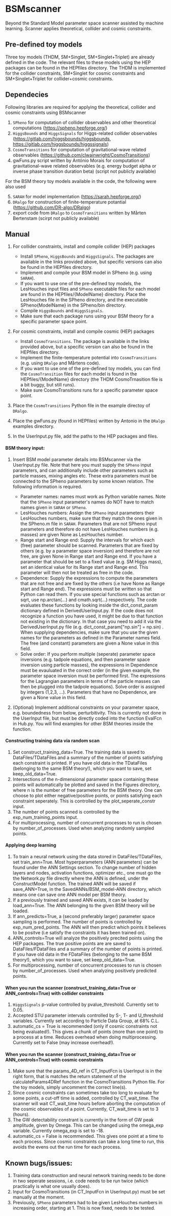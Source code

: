 # BSMscanner
Beyond the Standard Model parameter space scanner assisted by machine learning. Scanner applies theoretical, collider and cosmic constraints.

## Pre-defined toy models
Three toy models (THDM, SM+Singlet, SM+Singlet+Triplet) are already defined in the code. The relevant files to these models using the HEP packages can be found in the HEPfiles directory. The THDM is implemented for the collider constraints, SM+Singlet for cosmic constraints and SM+Singlet+Triplet for collider+cosmic constraints. 

## Dependecies
Following libraries are required for applying the theoretical, collider and cosmic constraints using BSMscanner
1. `SPheno` for computation of collider observables and other theoretical computations (https://spheno.hepforge.org/)
2. `HiggsBounds` and `HiggsSignals` for Higgs-related collider observables (https://gitlab.com/higgsbounds/higgsbounds, https://gitlab.com/higgsbounds/higgssignals)
3. `CosmoTransitions` for computation of gravitational-wave related observables (https://github.com/clwainwright/CosmoTransitions)
4. gwFuns.py script written by António Morais for computation of gravitational-wave related observables (e.g. energy budget alpha or inverse phase transition duration beta) (script not publicly available)

For the BSM theory toy models available in the code, the following were also used

5. `SARAH` for model implementation (https://sarah.hepforge.org/)
6. `DRalgo` for construction of finite-temperature potantial (https://github.com/DR-algo/DRalgo)
7. export code from `DRalgo` to `CosmoTransitions` written by Mårten Bertenstam (scirpt not publicly available)

## Manual
1. For collider constraints, install and compile collider (HEP) packages
   - Install `SPheno`, `HiggsBounds` and `HiggsSignals`. The packages are available in the links provided above, but specific versions can also be found in the HEPfiles directory.
   - Implement and compile your BSM model in SPheno (e.g. using `SARAH`).
   - If you want to use one of the pre-defined toy models, the LesHouches input files and `SPheno` executable files for each model are found in the HEPfiles/{ModelName} directory. Place the LesHouches file in the SPheno directory, and the executable SPheno{ModelName} in the SPheno/bin directory.
   - Compile `HiggsBounds` and `HiggsSignals`.
   - Make sure that each package runs using your BSM theory for a specific parameter space point.

2. For cosmic constraints, install and compile cosmic (HEP) packages
   - Install `CosmoTransitions`. The package is available in the links provided above, but a specific version can also be found in the HEPfiles directory.
   - Implement the finite-temperature potential into `CosmoTransitions` (e.g. using `DRalgo` and Mårtens code).
   - If you want to use one of the pre-defined toy models, you can find the `CosmoTransition` files for each model is found in the HEPfiles/{ModelName} directory (the THDM CosmoTrnasition file is a bit buggy, but still runs).
   - Make sure CosmoTransitions runs for a specific parameter space point.

3. Place the `CosmoTransitions` Python file in the example directoy of `DRalgo`.

4. Place the gwFuns.py (found in HEPfiles) written by Antonio in the `DRalgo` examples directory.

5. In the UserInput.py file, add the paths to the HEP packages and files.



#### BSM theory input:
1. Insert BSM model parameter details into BSMscanner via the UserInput.py file. Note that here you must supply the `SPheno` input parameters, and can additionally include other parameters such as particle masses, mixing angles etc. These extra parameters must be  connected to the SPheno parameters by some known relation. The following information is required.
   - Parameter names: names must work as Python variable names. Note that the `SPheno` input parameter's names do NOT have to match names given in `SARAH` or `SPheno`.
   - LesHouches numbers: Assign the `SPheno` input parameters their LesHouches numbers, make sure that they match the ones given in the SPheno.m file in `SARAH`. Parameters that are not SPheno input parameters and therefore do not have LesHouches numbers (e.g. masses) are given None as LesHouches number.
   - Range start and Range end: Supply the intervals for which each (free) parameter should be scanned. Parameters that are fixed by others (e.g. by a parameter space inversion) and therefore are not free, are given None in Range start and Range end. If you have a parameter that should be set to a fixed value (e.g. SM Higgs mass), set an identical value for its Range start and Range end. This parameter will then not be treated as free in the code.
   - Dependence: Supply the expressions to compute the parameters that are not free and are fixed by the others (i.e have None as Range start and Range end). The expressions must be written so that Python can read them. If you use special functions such as arctan or sqrt, use np.arctan(...) and cmath.sqrt(...) respectively. The code evaluates these functions by looking inside the dict_const_param dictionary defined in DerivedUserInput.py. If the code does not recognize a function you have used, it might be due to that function not existing in the dictionary. In that case you need to add it via the DerivedUserInput.py file (e.g. dict_const_param["np.sin"] = np.sin) . When supplying dependencies, make sure that you use the given names for the parameters as defined in the Parameter names field. The free (and constant) parameters are given a None value in this field.
   - Solve order: If you perform multiple (seperate) parameter space inversions (e.g. tadpole equations, and then parameter space inversion using particle masses), the expressions in Dependence must be evauluated in the correct order (in the given example, the parameter space inversion must be performed first. The expressions for the Lagrangian parameters in terms of the particle masses can then be plugged into the tadpole equations). Solve order is assigned by integers (1,2,3, ...). Parameters that have no Dependence, are given a None value in this field. 

2. (Optional) Implement additional constraints on your parameter space, e.g. boundedness from below, perturbitivity. This is currently not done in the UserInput file, but must be directly coded into the function EvalFcn in Hub.py. You will find examples for other BSM theories inside the function. 

#### Constructing training data via random scan
1. Set construct_training_data=True. The training data is saved to DataFiles/TDataFiles and a summary of the number of points satisfying each constraint is printed. If you have old data in the TDataFiles (belonging to the same BSM theory!), which you want to save, set keep_old_data=True.
2. Intersections of the n-dimensional parameter space containing these points will automatically be plotted and saved in the Figures directory, where n is the number of free parameters for the BSM theory. One can choose to plot either negative/positive points, or points satisfying each constraint seperately. This is controlled by the plot_seperate_constr input.
3. The number of points scanned is controlled by the exp_num_training_points input. 
4. For multiprocessing, number of concurrent processes to run is chosen by number_of_processes. Used when analyzing randomly sampled points.

#### Applying deep learning
1. To train a neural network using the data stored in DataFiles/TDataFiles, set train_ann=True. Most hyperparameters (ANN parameters) can be found under the ANN Settings section. To change number of hidden layers and nodes, activation functions, optimizer etc., one must go the the Network.py file directly where the ANN is defined, under the ConstructModel function. The trained ANN will be saved if save_ANN=True, in the SavedANNs/BSM_model-ANN directory, which means one can save one ANN model per BSM theory. 
2. If a previously trained and saved ANN exists, it can be loaded by load_ann=True. The ANN belonging to the given BSM theory will be loaded. 
3. If ann_predicts=True, a (second preferably larger) parameter space sampling is performed. The number of points is controlled by exp_num_pred_points. The ANN will then predict which points it believes to be positve (i.e satisfy the constraints it has been trained on). 
4. ANN_controls=True will analyze the positively precited points using the HEP packages. The true positive points are are saved to DataFiles/FDataFiles and a summary of the number of points is printed. If you have old data in the FDataFiles (belonging to the same BSM theory!), which you want to save, set keep_old_data=True. 
5. For multiprocessing, number of concurrent processes to run is chosen by number_of_processes. Used when analyzing positively predicted points.

#### When you run the scanner (construct_training_data=True or ANN_controls=True) with collider constraints
1. `HiggsSignals` p-value controlled by pvalue_threshold. Currently set to 0.05.
2. Accepted STU parameter intervals controlled by S-, T- and U_threshold variables. Currently set according to Particle Data Group, at 68% C.L.
3. automatic_cs = True is recommended (only if cosmic constraints not being evaluated!). This gives a chunk of points (more than one point) to a process at a time. Reduces overhead when doing multiprocessing. Currently set to False (may increase overhead!).

#### When you run the scanner (construct_training_data=True or ANN_controls=True) with cosmic constraints
1. Make sure that the params_4D_ref in CT_InputFcn is UserInput is in the right form, that is matches the return statement of the calculateParams4DRef function in the CosmoTransitions Python file. For the toy models, simply uncomment the correct line(s).
2. Since cosmic constraints can sometimes take too long to evaluate for some points, a cut-off time is added, controlled by CT_wait_time. The scanner will wait CT_wait_time hours before aborting the computation of the cosmic observables of a point. Currently, CT_wait_time is set to 3 (hours).
3. The GW detectability constrant is currently in the form of GW peak amplitude, given by Omega. This can be changed using the omega_exp variable. Currently omega_exp is set to -18. 
4. automatic_cs = False is recommended. This gives one point at a time to each process. Since cosmic constraints can take a long time to run, this avoids the evens out the run time for each process. 


## Known bugs/issues:
1. Training data construction and neural network training needs to be done in two seperate sessions, i.e. code needs to be run twice (which practically is what one usually does). 
2. Input for CosmoTransitions (in CT_InputFcn in UserInput.py) must be set manually at the moment. 
3. Previously, `SPheno` parameters had to be given LesHouches numbers in increasing order, starting at 1. This is now fixed, needs to be tested. 
